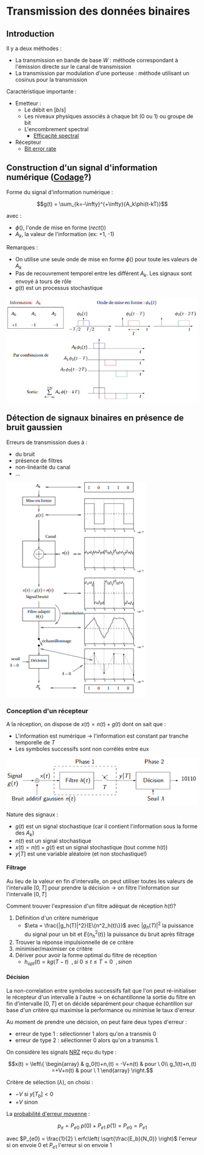 
# Transmission des données binaires

## Introduction

Il y a deux méthodes :
- La transmission en bande de base $W$ : méthode correspondant à l'émission directe sur le canal de transmission
- La transmission par modulation d'une porteuse : méthode utilisant un cosinus pour la transmission

Caractéristique importante :

- Emetteur :
	- Le débit en $[b/s]$
	- Les niveaux physiques associés à chaque bit (0 ou 1) ou groupe de bit
	- L'encombrement spectral
		- [Efficacité spectral](Efficacité%20spectral.md)
- Récepteur
	- [Bit error rate](Bit%20error%20rate.md)

## Construction d'un signal d'information numérique ([Codage](Codage.md)?)

Forme du signal d'information numérique :

$$g(t) = \sum_{k=-\infty}^{+\infty}{A_k\phi(t-kT)}$$

avec :
- $\phi()$, l'onde de mise en forme ($rect()$)
- $A_k$, la valeur de l'information (ex: +1, -1)

Remarques :
- On utilise une seule onde de mise en forme $\phi()$ pour toute les valeurs de $A_k$
- Pas de recouvrement temporel entre les différent $A_k$. Les signaux sont envoyé à tours de rôle
- $g(t)$ est un processus stochastique

![](attachments/Pasted%20image%2020230604094014.png)

## Détection de signaux binaires en présence de bruit gaussien

Erreurs de transmission dues à :
- du bruit
- présence de filtres
- non-linéarité du canal
- ...

![](attachments/Pasted%20image%2020230604102650.png)

### Conception d'un récepteur

A la réception, on dispose de $x(t)=n(t)+g(t)$ dont on sait que :
- L'information est numérique $\rightarrow$ l'information est constant par tranche temporelle de $T$
- Les symboles successifs sont non corrélés entre eux

![](attachments/Pasted%20image%2020230604112456.png)

Nature des signaux :
- $g(t)$ est un signal stochastique (car il contient l'information sous la forme des $A_k$)
- $n(t)$ est un signal stochastique
- $x(t)=n(t)+g(t)$ est un signal stochastique (tout comme $h(t)$)
- $y[T]$ est une variable aléatoire (et non stochastique!)

#### Filtrage

Au lieu de la valeur en fin d'intervalle, on peut utiliser toutes les valeurs de l'intervalle $[0,T]$ pour prendre la décision $\rightarrow$ on filtre l'information sur l'intervalle $[0, T]$

Comment trouver l'expression d'un filtre adéquat de réception $h(t)$?
1. Définition d'un critère numérique
	- $\eta = \frac{|g_h(T)|^2}{E\{n^2_h(t)\}}$ avec $|g_h(T)|^2$ la puissance du signal pour un bit et $E\{n^2_h(t)\}$ la puissance du bruit après filtrage
2. Trouver la réponse impulsionnelle de ce critère
3. minimiser/maximiser ce critère
4. Dériver pour avoir la forme optimal du filtre de réception
	- $h_{opt}(t) = kg(T-t) \ \ , si \ 0\leq t\leq T = 0 \ \ ,sinon$ 

#### Décision

La non-correlation entre symboles successifs fait que l'on peut ré-initialiser le récepteur d'un intervalle à l'autre $\rightarrow$ on échantillonne la sortie du filtre en fin d'intervalle $[0,T]$ et on décide séparément pour chaque échantillon sur base d'un critère qui maximise la performance ou minimise le taux d'erreur

Au moment de prendre une décision, on peut faire deux types d'erreur :
- erreur de type 1 : sélectionner 1 alors qu'on a transmis 0
- erreur de type 2 : sélectionner 0 alors qu'on a transmis 1.

On considère les signals [NRZ](Codage.md) reçu du type :

$$x(t) = 
\left\{ 
\begin{array} &
	g_0(t)+n,(t) = -V+n(t) & pour \ 0\\
	g_1(t)+n,(t) =+V+n(t) & pour \ 1
\end{array}
\right.$$

Critère de sélection ($\lambda$), on choisi :
- $-V$ si $y[T_b] < 0$
- $+V$ sinon

La [probabilité d'erreur moyenne](Bit%20error%20rate.md) : 

$$p_e = P_{e0} \ p(0) + P_{e1} \ p(1) = P_{e0} = P_{e1}$$

avec $P_{e0} = \frac{1}{2} \ erfc\left( \sqrt{\frac{E_b}{N_0}} \right)$ l'erreur si on envoie 0 et $P_{e1}$ l'erreur si on envoie 1

